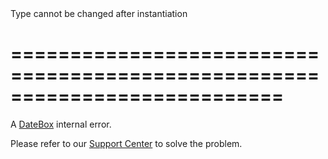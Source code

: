 <!--**
/*-------------------------------------------
    Auto-generated file. Do not modify.
-------------------------------------------

**-->
<!--d-->Type cannot be changed after instantiation<!--/d-->
===========================================================================
===========================================================================

<!--shortDescription-->
A [DateBox](/Documentation/ApiReference/UI_Widgets/dxDateBox/) internal error.
<!--/shortDescription-->

<!--fullDescription-->
Please refer to our [Support Center](https://www.devexpress.com/Support/Center/) to solve the problem.
<!--/fullDescription-->
